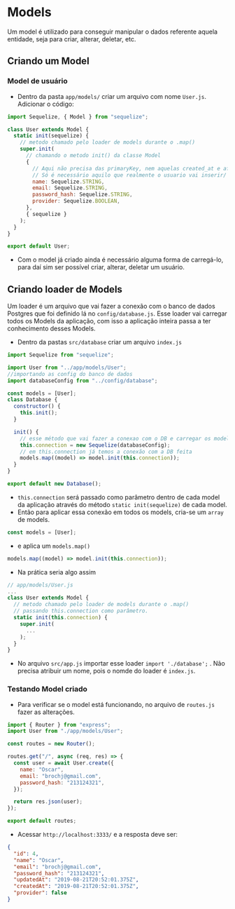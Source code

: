 # Models

Um model é utilizado para conseguir manipular o dados referente aquela entidade, seja para criar, alterar, deletar, etc.

## Criando um Model

### Model de usuário

- Dentro da pasta `app/models/` criar um arquivo com nome `User.js`. Adicionar o código:

```js
import Sequelize, { Model } from "sequelize";

class User extends Model {
  static init(sequelize) {
    // metodo chamado pelo loader de models durante o .map()
    super.init(
      // chamando o metodo init() da classe Model
      {
        // Aqui não precisa das primaryKey, nem aquelas created_at e afins
        // Só é necessário aquilo que realmente o usuario vai inserir/ vir do frontend
        name: Sequelize.STRING,
        email: Sequelize.STRING,
        password_hash: Sequelize.STRING,
        provider: Sequelize.BOOLEAN,
      },
      { sequelize }
    );
  }
}

export default User;
```

- Com o model já criado ainda é necessário alguma forma de carregá-lo, para daí sim ser possível criar, alterar, deletar um usuário.

## Criando loader de Models

Um loader é um arquivo que vai fazer a conexão com o banco de dados Postgres que foi definido lá no `config/database.js`. Esse loader vai carregar todos os Models da aplicação, com isso a aplicação inteira passa a ter conhecimento desses Models.

- Dentro da pastas `src/database` criar um arquivo `index.js`

```js
import Sequelize from "sequelize";

import User from "../app/models/User";
//importando as config do banco de dados
import databaseConfig from "../config/database";

const models = [User];
class Database {
  constructor() {
    this.init();
  }

  init() {
    // esse método que vai fazer a conexao com o DB e carregar os models
    this.connection = new Sequelize(databaseConfig);
    // em this.connection já temos a conexão com a DB feita
    models.map((model) => model.init(this.connection));
  }
}

export default new Database();
```

- `this.connection` será passado como parâmetro dentro de cada model da aplicação através do método `static init(sequelize)` de cada model.
- Então para aplicar essa conexão em todos os models, cria-se um `array` de models.

```js
const models = [User];
```

- e aplica um `models.map()`

```js
models.map((model) => model.init(this.connection));
```

- Na prática seria algo assim

```js
// app/models/User.js
...
class User extends Model {
  // metodo chamado pelo loader de models durante o .map()
  // passando this.connection como parâmetro.
  static init(this.connection) {
    super.init(
      ...
    );
  }
}
```

- No arquivo `src/app.js` importar esse loader `import './database';` . Não precisa atribuir um nome, pois o nomde do loader é `index.js`.

### Testando Model criado

- Para verificar se o model está funcionando, no arquivo de `routes.js` fazer as alterações.

```js
import { Router } from "express";
import User from "./app/models/User";

const routes = new Router();

routes.get("/", async (req, res) => {
  const user = await User.create({
    name: "Oscar",
    email: "brochj@gmail.com",
    password_hash: "213124321",
  });

  return res.json(user);
});

export default routes;
```

- Acessar `http://localhost:3333/` e a resposta deve ser:

```json
{
  "id": 4,
  "name": "Oscar",
  "email": "brochj@gmail.com",
  "password_hash": "213124321",
  "updatedAt": "2019-08-21T20:52:01.375Z",
  "createdAt": "2019-08-21T20:52:01.375Z",
  "provider": false
}
```
